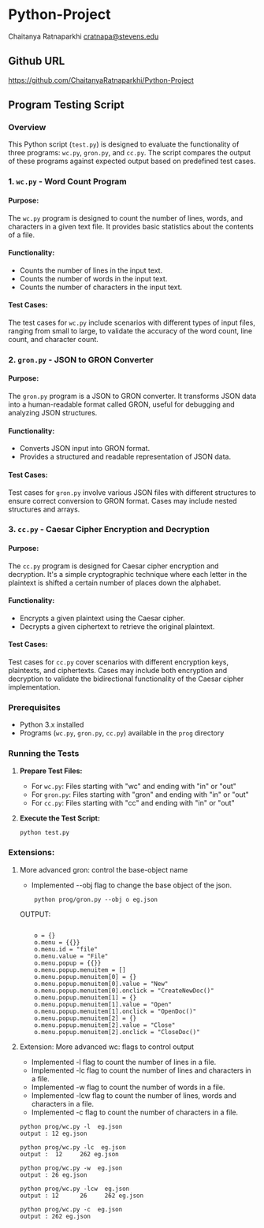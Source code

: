 # Python-Project
Chaitanya Ratnaparkhi cratnapa@stevens.edu

## Github URL

https://github.com/ChaitanyaRatnaparkhi/Python-Project



## Program Testing Script

### Overview

This Python script (`test.py`) is designed to evaluate the functionality of three programs: `wc.py`, `gron.py`, and `cc.py`. The script compares the output of these programs against expected output based on predefined test cases.

### 1. `wc.py` - Word Count Program

#### Purpose:
The `wc.py` program is designed to count the number of lines, words, and characters in a given text file. It provides basic statistics about the contents of a file.

#### Functionality:
- Counts the number of lines in the input text.
- Counts the number of words in the input text.
- Counts the number of characters in the input text.

#### Test Cases:
The test cases for `wc.py` include scenarios with different types of input files, ranging from small to large, to validate the accuracy of the word count, line count, and character count.

### 2. `gron.py` - JSON to GRON Converter

#### Purpose:
The `gron.py` program is a JSON to GRON converter. It transforms JSON data into a human-readable format called GRON, useful for debugging and analyzing JSON structures.

#### Functionality:
- Converts JSON input into GRON format.
- Provides a structured and readable representation of JSON data.

#### Test Cases:
Test cases for `gron.py` involve various JSON files with different structures to ensure correct conversion to GRON format. Cases may include nested structures and arrays.

### 3. `cc.py` - Caesar Cipher Encryption and Decryption

#### Purpose:
The `cc.py` program is designed for Caesar cipher encryption and decryption. It's a simple cryptographic technique where each letter in the plaintext is shifted a certain number of places down the alphabet.

#### Functionality:
- Encrypts a given plaintext using the Caesar cipher.
- Decrypts a given ciphertext to retrieve the original plaintext.

#### Test Cases:
Test cases for `cc.py` cover scenarios with different encryption keys, plaintexts, and ciphertexts. Cases may include both encryption and decryption to validate the bidirectional functionality of the Caesar cipher implementation.

### Prerequisites

- Python 3.x installed
- Programs (`wc.py`, `gron.py`, `cc.py`) available in the `prog` directory

### Running the Tests

1. **Prepare Test Files:**
   - For `wc.py`: Files starting with "wc" and ending with "in" or "out"
   - For `gron.py`: Files starting with "gron" and ending with "in" or "out"
   - For `cc.py`: Files starting with "cc" and ending with "in" or "out"

2. **Execute the Test Script:**

   ```bash
   python test.py


### Extensions: 

1. More advanced gron: control the base-object name

    - Implemented --obj flag to change the base object of the json.
    
    ```
        python prog/gron.py --obj o eg.json

    ```

    OUTPUT:
    
    ```

        o = {}
        o.menu = {{}}
        o.menu.id = "file"
        o.menu.value = "File"
        o.menu.popup = {{}}
        o.menu.popup.menuitem = []
        o.menu.popup.menuitem[0] = {}
        o.menu.popup.menuitem[0].value = "New"
        o.menu.popup.menuitem[0].onclick = "CreateNewDoc()"
        o.menu.popup.menuitem[1] = {}
        o.menu.popup.menuitem[1].value = "Open"
        o.menu.popup.menuitem[1].onclick = "OpenDoc()"
        o.menu.popup.menuitem[2] = {}
        o.menu.popup.menuitem[2].value = "Close"
        o.menu.popup.menuitem[2].onclick = "CloseDoc()"

    ```
2. Extension: More advanced wc: flags to control output
   - Implemented -l flag to count the number of lines in a file.
   - Implemented -lc flag to count the number of lines and characters in a file.
   - Implemented -w flag to count the number of words in a file.
   - Implemented -lcw flag to count the number of lines, words and characters in a file.
   - Implemented -c flag to count the number of characters in a file.
    
    ```
    python prog/wc.py -l  eg.json
    output : 12 eg.json

    python prog/wc.py -lc  eg.json
    output :  12     262 eg.json
    
    python prog/wc.py -w  eg.json
    output : 26 eg.json
    
    python prog/wc.py -lcw  eg.json
    output : 12      26     262 eg.json

    python prog/wc.py -c  eg.json
    output : 262 eg.json
